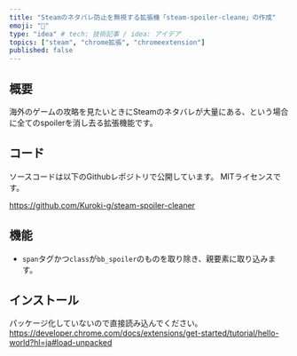 ```yaml
---
title: "Steamのネタバレ防止を無視する拡張機「steam-spoiler-cleane」の作成"
emoji: "🔖"
type: "idea" # tech: 技術記事 / idea: アイデア
topics: ["steam", "chrome拡張", "chromeextension"]
published: false
---
```


## 概要

海外のゲームの攻略を見たいときにSteamのネタバレが大量にある、という場合に全てのspoilerを消し去る拡張機能です。

## コード

ソースコードは以下のGithubレポジトリで公開しています。
MITライセンスです。

<https://github.com/Kuroki-g/steam-spoiler-cleaner>

## 機能

- `span`タグかつ`class`が`bb_spoiler`のものを取り除き、親要素に取り込みます。

## インストール

パッケージ化していないので直接読み込んでください。
<https://developer.chrome.com/docs/extensions/get-started/tutorial/hello-world?hl=ja#load-unpacked>
